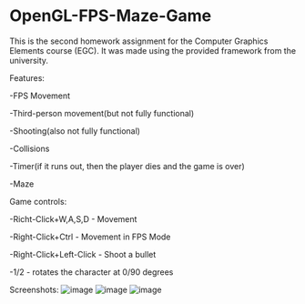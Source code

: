# OpenGL-FPS-Maze-Game
This is the second homework assignment for the Computer Graphics Elements course (EGC).
It was made using the provided framework from the university.


Features: 
  
  -FPS Movement
  
  -Third-person movement(but not fully functional)
  
  -Shooting(also not fully functional)
  
  -Collisions
  
  -Timer(if it runs out, then the player dies and the game is over)
  
  -Maze
  
Game controls:
 
 -Richt-Click+W,A,S,D - Movement
 
 -Right-Click+Ctrl - Movement in FPS Mode
 
 -Right-Click+Left-Click - Shoot a bullet
  
 -1/2 - rotates the character at 0/90 degrees
 
Screenshots:
![image](https://user-images.githubusercontent.com/97887231/149769279-d73e7a99-2638-4c5b-89d9-a4d45214de11.png)
![image](https://user-images.githubusercontent.com/97887231/149769416-df1a95b4-9957-48fa-a2ea-b7cabfb9969f.png)
![image](https://user-images.githubusercontent.com/97887231/149769459-f62db196-6371-470d-ac43-ff2e37ed997a.png)



